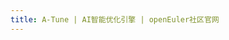 ```yaml
---
title: A-Tune | AI智能优化引擎 | openEuler社区官网
---
```


<script setup lang="ts">
  import TheATune from "@/views/minisite/atune/TheATune.vue"
</script>

<TheATune />
